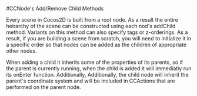 #CCNode's Add/Remove Child Methods

Every scene in Cocos2D is built from a root node.  As a result the entire heirarchy of the scene can be constructed using each nod's addChild method.  Variants on this method can also specify tags or z-orderings.  As a result, if you are building a scene from scratch, you will need to initialize it in a specific order so that nodes can be added as the children of appropriate other nodes.

When adding a child it inherits some of the properties of its parents, so if the parent is currently running, when the child is added it will immediatly run its onEnter function.  Additionally,  Additionally, the child node will inherit the parent's coordinate system and will be included in CCActions that are performed on the parent node.